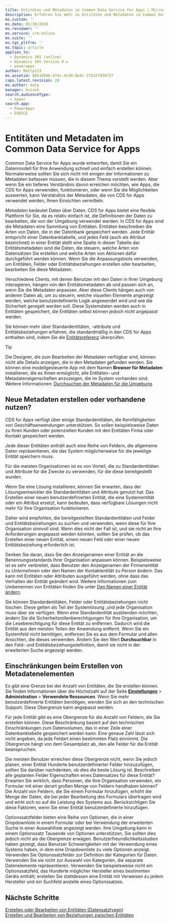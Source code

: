 ```yaml
---
title: Entitäten und Metadaten im Common Data Service for Apps | MicrosoftDocs
description: Erfahren Sie mehr zu Entitäten und Metadaten im Common Data Service for Apps
ms.custom: ''
ms.date: 05/30/2018
ms.reviewer: ''
ms.service: crm-online
ms.suite: ''
ms.tgt_pltfrm: ''
ms.topic: article
applies_to:
  - Dynamics 365 (online)
  - Dynamics 365 Version 9.x
  - powerapps
author: Mattp123
ms.assetid: 88b18946-474c-4c94-8e4c-27532f930757
caps.latest.revision: 28
ms.author: matp
manager: kvivek
search.audienceType:
  - maker
search.app:
  - PowerApps
  - D365CE
---
```


# <a name="entities-and-metadata-in-common-data-service-for-apps"></a>Entitäten und Metadaten im Common Data Service for Apps

Common Data Service for Apps wurde entworfen, damit Sie ein Datenmodell für Ihre Anwendung schnell und einfach erstellen können. Normalerweise sollten Sie sich nicht mit einigen der Informationen zu Metadaten befassen müssen, die in diesem Thema vorstellt werden. Aber wenn Sie ein tieferes Verständnis davon erreichen möchten, wie Apps, die CDS for Apps verwenden, funktionieren, oder wenn Sie die Möglichkeiten auswerten, kann Verständnis der Metadaten, die von CDS for Apps verwendet werden, Ihnen Einsichten vermitteln.

*Metadaten* bedeutet Daten über Daten. CDS for Apps bietet eine flexible Plattform für Sie, da es relativ einfach ist, die Definitionen der Daten zu bearbeiten, die von der Umgebung verwendet werden. In CDS for Apps sind die Metadaten eine Sammlung von Entitäten. Entitäten beschreiben die Arten von Daten, die in der Datenbank gespeichert werden.  Jede Entität entspricht einer Datenbanktabelle, und jedes Feld (auch als Attribut bezeichnet) in einer Entität stellt eine Spalte in dieser Tabelle dar. Entitätsmetadaten sind die Daten, die steuern, welche Arten von Datensätzen Sie erstellen und welche Arten von Aktionen dafür durchgeführt werden können. Wenn Sie die Anpassungstools verwenden, um Entitäten, Felder oder Entitätsbeziehungen erstellen oder bearbeiten, bearbeiten Sie diese Metadaten. 
  
Verschiedene Clients, mit denen Benutzer mit den Daten in Ihrer Umgebung interagieren, hängen von den Entitätsmetadaten ab und passen sich an, wenn Sie die Metadaten anpassen. Aber diese Clients hängen auch von anderen Daten ab, um zu steuern, welche visuellen Elemente angezeigt werden, welche benutzerdefinierte Logik angewendet wird und wie die Sicherheit geregelt werden soll. Diese Systemdaten werden auch in Entitäten gespeichert, die Entitäten selbst können jedoch nicht angepasst werden.

Sie können mehr über Standardentitäten, -attribute und Entitätsbeziehungen erfahren, die standardmäßig in den CDS for Apps enthalten sind, indem Sie die [Entitätsreferenz](/powerapps/developer/common-data-service/reference/about-entity-reference) überprüfen.

> [!TIP]
> Die Designer, die zum Bearbeiten der Metadaten verfügbar sind, können nicht alle Details anzeigen, die in den Metadaten gefunden werden. Sie können eine modellgesteuerte App mit dem Namen **Browser für Metadaten** installieren, die es Ihnen ermöglicht, alle Entitäten- und Metadateneigenschaften anzuzeigen, die im System vorhanden sind. Weitere Informationen: [Durchsuchen der Metadaten für die Umgebung](https://docs.microsoft.com/dynamics365/customer-engagement/developer/browse-your-metadata).
  
<a name="BKMK_CreateNewOrUseExistingMetadata"></a>

## <a name="create-new-metadata-or-use-existing-metadata"></a>Neue Metadaten erstellen oder vorhandene nutzen?

CDS for Apps verfügt über einige Standardentitäten, die Kernfähigkeiten von Geschäftsanwendungen unterstützen. So sollen beispielsweise Daten zu Ihren Kunden oder potenziellen Kunden mit den Entitäten Firma oder Kontakt gespeichert werden.  
  
Jede dieser Entitäten enthält auch eine Reihe von Feldern, die allgemeine Daten repräsentieren, die das System möglicherweise für die jeweilige Entität speichern muss.  
  
Für die meisten Organisationen ist es von Vorteil, die zu Standardentitäten und Attribute für die Zwecke zu verwenden, für die diese bereitgestellt wurden. 
  
Wenn Sie eine Lösung installieren, können Sie erwarten, dass der Lösungsentwickler die Standardentitäten und Attribute genutzt hat. Das Erstellen einer neuen benutzerdefinierten Entität, die eine Systementität oder ein Attribut ersetzt, kann bedeuten, dass verfügbare Lösungen nicht mehr für Ihre Organisation funktionieren.  
  
Daher wird empfohlen, die bereitgestellten Standardentitäten und Felder und Entitätsbeziehungen zu suchen und verwenden, wenn diese für Ihre Organisation sinnvoll sind. Wenn dies nicht der Fall ist, und sie nicht an Ihre Anforderungen angepasst werden könnten, sollten Sie prüfen, ob das Erstellen einer neuen Entität, einem neuen Feld oder einer neuen Entitätsbeziehung erforderlich ist. 

<!--  Can we say this yet? 
    
> [!NOTE]
> The [Common Data Model](/powerapps/common-data-model/overview) will provide a capability to add additional standard entities. 

-->

Denken Sie daran, dass Sie den Anzeigenamen einer Entität an die Benennungsstandards Ihrer Organisation anpassen können. Beispielsweise ist es sehr verbreitet, dass Benutzer den Anzeigenamen der Firmenentität zu *Unternehmen* oder den Namen der Kontaktentität zu *Person* ändern. Das kann mit Entitäten oder Attributen ausgeführt werden, ohne dass das Verhalten der Entität geändert wird. Weitere Informationen zum Umbenennen von Entitäten finden Sie unter [Den Namen einer Entität ändern](edit-entities.md#change-the-name-of-an-entity).
  
Sie können Standardentitäten, Felder oder Entitätsbeziehungen nicht löschen. Diese gelten als Teil der Systemlösung ,und jede Organisation muss über sie verfügen. Wenn eine Standardentität ausblenden möchten, ändern Sie die Sicherheitsrollenberechtigungen für Ihre Organisation, um die Leseberechtigung für diese Entität zu entfernen. Dadurch wird die Entität aus den meisten Teilen der Anwendung entfernt. Wenn Sie ein Systemfeld nicht benötigen, entfernen Sie es aus dem Formular und allen Ansichten, die dieses verwenden. Ändern Sie den Wert **Durchsuchbar** in den Feld- und Entitätsbeziehungsdefinition, damit sie nicht in der erweiterten Suche angezeigt werden. 
  
<a name="BKMK_LimitationsOnMetadata"></a>   

## <a name="limitations-on-creating-metadata-items"></a>Einschränkungen beim Erstellen von Metadatenelementen  

Es gibt eine Grenze bei der Anzahl von Entitäten, die Sie erstellen können. Sie finden Informationen über die Höchstzahl auf der Seite **[Einstellungen](../model-driven-apps/advanced-navigation.md#settings)** > **Administration** > **Verwendete Ressourcen**. Wenn Sie mehr benutzerdefinierte Entitäten benötigen, wenden Sie sich an den technischen Support. Diese Obergrenze kann angepasst werden.  
  
Für jede Entität gibt es eine Obergrenze für die Anzahl von Feldern, die Sie erstellen können. Diese Beschränkung basiert auf den technischen Einschränkungen zum Datenvolumen, das in einer Zeile einer Datenbanktabelle gespeichert werden kann. Eine genaue Zahl lässt sich nicht angeben, da jede Feldart einen bestimmten Platz einnimmt. Die Obergrenze hängt von dem Gesamtplatz ab, den alle Felder für die Entität beanspruchen.  
  
Die meisten Benutzer erreichen diese Obergrenze nicht, wenn Sie jedoch planen, einer Entität Hunderte benutzerdefinierter Felder hinzuzufügen, sollten Sie darüber nachdenken, ob dies die beste Lösung ist. Beschreiben alle geplanten Felder Eigenschaften eines Datensatzes für diese Entität? Erwarten Sie wirklich, dass Personen, die Ihre Organisation verwenden, ein Formular mit einer derart großen Menge von Feldern handhaben können? Die Anzahl von Feldern, die Sie einem Formular hinzufügen, erhöht die Menge der Daten, die bei jeder Bearbeitung des Formulars übertragen wird und wirkt sich so auf die Leistung des Systems aus. Berücksichtigen Sie diese Faktoren, wenn Sie einer Entität benutzerdefinierte hinzufügen.  
  
Optionssatzfelder bieten eine Reihe von Optionen, die in einer Dropdownliste in einem Formular oder bei Verwendung der erweiterten Suche in einer Auswahlliste angezeigt werden. Ihre Umgebung kann in einem Optionssatz Tausende von Optionen unterstützen, Sie sollten dies jedoch nicht als die Obergrenze erwägen. Benutzerfreundlichkeitsstudien haben gezeigt, dass Benutzer Schwierigkeiten mit der Verwendung eines Systems haben, in dem eine Dropdownliste zu viele Optionen anzeigt. Verwenden Sie Optionssatzfelder zur Definition der Kategorien für Daten. Verwenden Sie sie nicht zur Auswahl von Kategorien, die separate Datenelemente repräsentieren. Verwenden Sie beispielsweise nicht ein Optionssatzfeld, das Hunderte möglicher Hersteller eines bestimmten Geräts enthält; erstellen Sie stattdessen eine Entität mit Verweisen zu jedem Hersteller und ein Suchfeld anstelle eines Optionssatzes.  
  
## <a name="next-steps"></a>Nächste Schritte 

[Erstellen oder Bearbeiten von Entitäten (Datensatztypen)](create-edit-entities.md)<br />
[Erstellen und Bearbeiten von Beziehungen zwischen Entitäten](create-edit-entity-relationships.md)

